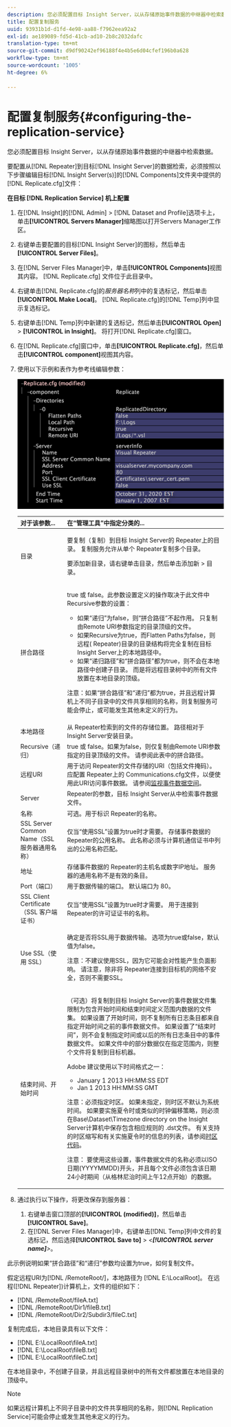 ```yaml
---
description: 您必须配置目标 Insight Server，以从存储原始事件数据的中继器中检索数据。
title: 配置复制服务
uuid: 93931b1d-d1fd-4e98-aa88-f7962eea92a2
exl-id: ae189089-fd5d-41cb-ad10-2b8c2032dafc
translation-type: tm+mt
source-git-commit: d9df90242ef96188f4e4b5e6d04cfef196b0a628
workflow-type: tm+mt
source-wordcount: '1005'
ht-degree: 6%

---
```


# 配置复制服务{#configuring-the-replication-service}

您必须配置目标 Insight Server，以从存储原始事件数据的中继器中检索数据。

要配置从[!DNL Repeater]到目标[!DNL Insight Server]的数据检索，必须按照以下步骤编辑目标[!DNL Insight Server(s)]的[!DNL Components]文件夹中提供的[!DNL Replicate.cfg]文件：

**在目标 [!DNL Replication Service] 机上配置**

1. 在[!DNL Insight]的[!DNL Admin] > [!DNL Dataset and Profile]选项卡上，单击&#x200B;**[!UICONTROL Servers Manager]**&#x200B;缩略图以打开Servers Manager工作区。
1. 右键单击要配置的目标[!DNL Insight Server]的图标，然后单击&#x200B;**[!UICONTROL Server Files]**。
1. 在[!DNL Server Files Manager]中，单击&#x200B;**[!UICONTROL Components]**&#x200B;视图其内容。 [!DNL Replicate.cfg] 文件位于此目录中。
1. 右键单击[!DNL Replicate.cfg]的&#x200B;*服务器名称*&#x200B;列中的复选标记，然后单击&#x200B;**[!UICONTROL Make Local]**。 [!DNL Replicate.cfg]的[!DNL Temp]列中显示复选标记。
1. 右键单击[!DNL Temp]列中新建的复选标记，然后单击&#x200B;**[!UICONTROL Open]** > **[!UICONTROL in Insight]**。 将打开[!DNL Replicate.cfg]窗口。
1. 在[!DNL Replicate.cfg]窗口中，单击&#x200B;**[!UICONTROL Replicate.cfg]**，然后单击&#x200B;**[!UICONTROL component]**&#x200B;视图其内容。
1. 使用以下示例和表作为参考线编辑参数：

   ![步骤信息](assets/cfg_ReplicateFile.png)

   <table id="table_F32D4BFA2D834BBB81DF8F84417CA969"> 
   <thead> 
   <tr> 
      <th colname="col1" class="entry"> 对于该参数... </th> 
      <th colname="col2" class="entry"> 在“管理工具”中指定分类的... </th> 
   </tr> 
   </thead>
   <tbody> 
   <tr> 
      <td colname="col1"> 目录 </td> 
      <td colname="col2"> <p>要复制（复制）到目标<span class="keyword"> Insight Server</span>的<span class="wintitle"> Repeater</span>上的目录。 <span class="wintitle">复制服务</span>允许从单个<span class="wintitle"> Repeater</span>复制多个目录。 </p> <p>要添加新目录，请右键单击<span class="uicontrol">目录</span>，然后单击<span class="uicontrol">添加新</span> &gt; <span class="uicontrol">目录</span>。 </p> </td> 
   </tr> 
   <tr> 
      <td colname="col1"> 拼合路径 </td> 
      <td colname="col2"> <p>true 或 false。此参数设置定义的操作取决于此文件中Recursive参数的设置： 
      <ul id="ul_D4BF3C22FBEF41C290ED938EB57E0F27">
      <li id="li_CB85E5AF9E1B4441AA38C2DB8D4F1800">如果“递归”为false，则“拼合路径”不起作用。 只复制由Remote URI参数指定的目录顶级的文件。 </li>
      <li id="li_8FDB351102344E3995035557445354BB">如果Recursive为true，而Flatten Paths为false，则远程(<span class="wintitle"> Repeater</span>)目录的目录结构将完全复制在目标<span class="keyword"> Insight Server</span>上的本地路径中。 </li>
      <li id="li_3114B191C73744658799E112C61AB004">如果“递归路径”和“拼合路径”都为true，则不会在本地路径中创建子目录。 而是将远程目录树中的所有文件放置在本地目录的顶级。 </li>
      </ul></p> <p> <p>注意：如果“拼合路径”和“递归”都为true，并且远程计算机上不同子目录中的文件共享相同的名称，则<span class="wintitle">复制服务</span>可能会停止，或可能发生其他未定义的行为。 </p> </p> </td> 
   </tr> 
   <tr> 
      <td colname="col1"> 本地路径 </td> 
      <td colname="col2">从<span class="wintitle"> Repeater</span>检索到的文件的存储位置。 路径相对于<span class="keyword"> Insight Server</span>安装目录。 </td> 
   </tr> 
   <tr> 
      <td colname="col1"> Recursive（递归） </td> 
      <td colname="col2"> true 或 false。如果为false，则仅复制由Remote URI参数指定的目录顶级的文件。 请参阅此表中的拼合路径。 </td> 
   </tr> 
   <tr> 
      <td colname="col1"> 远程URI </td> 
      <td colname="col2">用于访问<span class="wintitle"> Repeater的</span>文件存储的URI（包括文件掩码）。 应配置<span class="wintitle"> Repeater</span>上的<span class="filepath"> Communications.cfg</span>文件，以便使用此URI访问事件数据。 请参阅<a href="../../../home/c-inst-svr/c-admin-inst-svr/c-mntr-disk-spc/t-mntr-evt-data-spc.md#task-a54d4bd16b96437f943cd09e5d848440">监视事件数据空间</a>。 </td> 
   </tr> 
   <tr> 
      <td colname="col1"> Server </td> 
      <td colname="col2"><span class="wintitle"> Repeater</span>的参数，目标<span class="keyword"> Insight Server</span>从中检索事件数据文件。 </td> 
   </tr> 
   <tr> 
      <td colname="col1"> 名称 </td> 
      <td colname="col2">可选。用于标识<span class="wintitle"> Repeater</span>的名称。 </td> 
   </tr> 
   <tr> 
      <td colname="col1"> SSL Server Common Name（SSL 服务器通用名称） </td> 
      <td colname="col2">仅当“使用SSL”设置为true时才需要。 存储事件数据的<span class="wintitle"> Repeater</span>的公用名称。 此名称必须与计算机通信证书中列出的公用名称匹配。 </td> 
   </tr> 
   <tr> 
      <td colname="col1"> 地址 </td> 
      <td colname="col2">存储事件数据的<span class="wintitle"> Repeater</span>的主机名或数字IP地址。 服务器的通用名称不是有效的条目。 </td> 
   </tr> 
   <tr> 
      <td colname="col1"> Port（端口） </td> 
      <td colname="col2"> 用于数据传输的端口。 默认端口为 80。 </td> 
   </tr> 
   <tr> 
      <td colname="col1"> SSL Client Certificate（SSL 客户端证书） </td> 
      <td colname="col2">仅当“使用SSL”设置为true时才需要。 用于连接到<span class="wintitle"> Repeater</span>的许可证证书的名称。 </td> 
   </tr> 
   <tr> 
      <td colname="col1"> Use SSL（使用 SSL） </td> 
      <td colname="col2"> <p>确定是否将SSL用于数据传输。 选项为true或false，默认值为false。 </p> <p> <p>注意：不建议使用SSL，因为它可能会对性能产生负面影响。 请注意，除非将<span class="wintitle"> Repeater</span>连接到目标机的网络不安全，否则不需要SSL。 </p> </p> </td> 
   </tr> 
   <tr> 
      <td colname="col1"> 结束时间、开始时间 </td> 
      <td colname="col2"> <p>（可选）将复制到目标<span class="keyword"> Insight Server</span>的事件数据文件集限制为包含开始时间和结束时间定义范围内数据的文件集。 如果设置了开始时间，则不复制所有日志条目都来自指定开始时间之前的事件数据文件。 如果设置了“结束时间”，则不会复制指定时间或以后的所有日志条目中的事件数据文件。 如果文件中的部分数据仅在指定范围内，则整个文件将复制到目标机器。 </p> <p>Adobe 建议使用以下时间格式之一： 
      <ul id="ul_AE15A159A4C043398B37AD56FDFD9DCA">
      <li id="li_4DEF0F13D13E43E39CBD1A0F32765F32">January 1 2013 HH:MM:SS EDT </li>
      <li id="li_E3275312E93D4C1FAA028543DC21B51A">Jan 1 2013 HH:MM:SS GMT </li>
      </ul></p> <p> <p>注意：必须指定时区。 如果未指定，则时区不默认为系统时间。 如果要实施夏令时或类似的时钟偏移策略，则必须在Base\Dataset\Timezone directory on the <span class="keyword"> Insight Server</span>计算机中保存包含相应规则的<span class="filepath"> .dst</span>文件。 有关支持的时区缩写和有关实施夏令时的信息的列表，请参阅<a href="../../../home/c-inst-svr/c-time-zn-cds.md#concept-eed5ba32d5d347cf94b76db83b29f211">时区代码</a>。 </p> </p> <p> <p>注意： 要使用这些设置，事件数据文件的名称必须以ISO日期(YYYYMMDD)开头，并且每个文件必须包含该日期24小时期间（从格林尼治时间上午12点开始）的数据。 </p> </p> </td> 
   </tr> 
   </tbody> 
   </table>

1. 通过执行以下操作，将更改保存到服务器：

   1. 右键单击窗口顶部的&#x200B;**[!UICONTROL (modified)]**，然后单击&#x200B;**[!UICONTROL Save]**。
   1. 在[!DNL Server Files Manager]中，右键单击[!DNL Temp]列中文件的复选标记，然后选择&#x200B;**[!UICONTROL Save to]** > *&lt;**[!UICONTROL server name]**>*。

<!-- <a id="example_A60DE2383CA341DCB512E52DE76ADA89"></a> -->

此示例说明如果“拼合路径”和“递归”参数均设置为true，如何复制文件。

假定远程URI为[!DNL /RemoteRoot/]，本地路径为 [!DNL E:\LocalRoot\]。 在远程([!DNL Repeater])计算机上，文件的组织如下：

* [!DNL /RemoteRoot/fileA.txt]
* [!DNL /RemoteRoot/Dir1/fileB.txt]
* [!DNL /RemoteRoot/Dir2/Subdir3/fileC.txt]

复制完成后，本地目录具有以下文件：

* [!DNL E:\LocalRoot\fileA.txt]
* [!DNL E:\LocalRoot\fileB.txt]
* [!DNL E:\LocalRoot\fileC.txt]

在本地目录中，不创建子目录，并且远程目录树中的所有文件都放置在本地目录的顶级中。

>[!NOTE]
>
>如果远程计算机上不同子目录中的文件共享相同的名称，则[!DNL Replication Service]可能会停止或发生其他未定义的行为。

